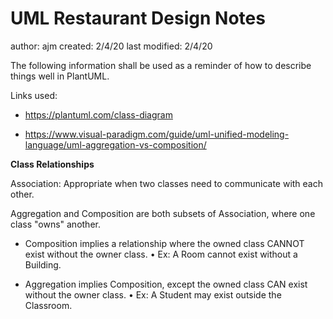 # UML Restaurant Design Notes

author: ajm
created: 2/4/20
last modified: 2/4/20

The following information shall be used as a reminder of how to describe things well in PlantUML.

Links used:

- https://plantuml.com/class-diagram

- https://www.visual-paradigm.com/guide/uml-unified-modeling-language/uml-aggregation-vs-composition/

**Class Relationships**

Association: Appropriate when two classes need to communicate with each other.

Aggregation and Composition are both subsets of Association, where one class "owns" another.

- Composition implies a relationship where the owned class CANNOT exist without the owner class.
  • Ex: A Room cannot exist without a Building.

- Aggregation implies Composition, except the owned class CAN exist without the owner class.
  • Ex: A Student may exist outside the Classroom.
